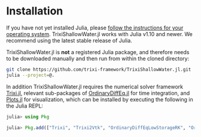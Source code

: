 # Installation
If you have not yet installed Julia, please [follow the instructions for your
operating system](https://julialang.org/downloads/platform/). TrixiShallowWater.jl works
with Julia v1.10 and newer. We recommend using the latest stable release of Julia.

TrixiShallowWater.jl is **not** a registered Julia package, and therefore needs to be downloaded manually and then run from within the cloned directory:
```bash
git clone https://github.com/trixi-framework/TrixiShallowWater.jl.git
julia --project=@.
```
In addition TrixiShallowWater.jl requires the numerical solver framework [Trixi.jl](https://github.com/trixi-framework/Trixi.jl), relevant sub-packages of [OrdinaryDiffEq.jl](https://github.com/SciML/OrdinaryDiffEq.jl) for time integration, and [Plots.jl](https://github.com/JuliaPlots/Plots.jl) for visualization, which can be installed by executing the following in the Julia REPL:
```julia
julia> using Pkg

julia> Pkg.add(["Trixi", "Trixi2Vtk", "OrdinaryDiffEqLowStorageRK", "OrdinaryDiffEqSSPRK", "Plots"])
```